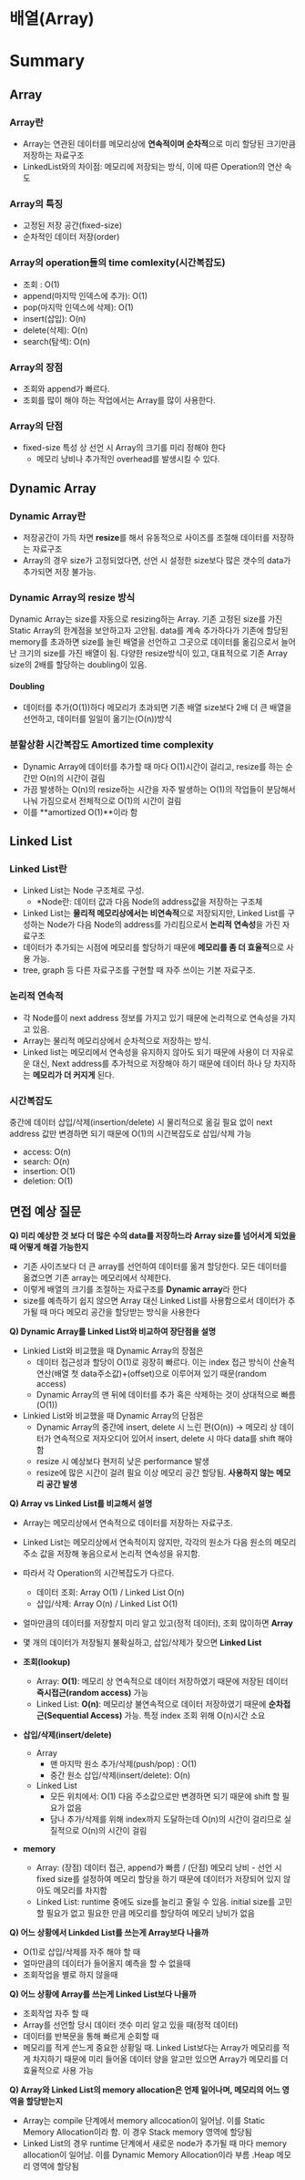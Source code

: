 # 배열(Array)


# Summary
## Array
### Array란
- Array는 연관된 데이터를 메모리상에 **연속적이며 순차적**으로 미리 할당된 크기만큼 저장하는 자료구조
- LinkedList와의 차이점: 메모리에 저장되는 방식, 이에 따른 Operation의 연산 속도

### Array의 특징
- 고정된 저장 공간(fixed-size)
- 순차적인 데이터 저장(order)

### Array의 operation들의 time comlexity(시간복잡도)
- 조회 : O(1)
- append(마지막 인덱스에 추가): O(1)
- pop(마지막 인덱스에 삭제): O(1)
- insert(삽입): O(n)
- delete(삭제): O(n)
- search(탐색): O(n)

### Array의 장점
- 조회와 append가 빠르다.
- 조회를 많이 해야 하는 작업에서는 Array를 많이 사용한다.

### Array의 단점
- fixed-size 특성 상 선언 시 Array의 크기를 미리 정해야 한다
  - 메모리 낭비나 추가적인 overhead를 발생시킬 수 있다.



## Dynamic Array
### Dynamic Array란 
- 저장공간이 가득 차면 **resize**를 해서 유동적으로 사이즈를 조절해 데이터를 저장하는 자료구조
- Array의 경우 size가 고정되었다면, 선언 시 설정한 size보다 많은 갯수의 data가 추가되면 저장 불가능.

### Dynamic Array의 resize 방식
Dynamic Array는 size를 자동으로 resizing하는 Array. 기존 고정된 size를 가진 Static Array의 한계점을 보안하고자 고안됨. data를 계속 추가하다가 기존에 할당된 memory를 초과하면 size를 늘린 배열을 선언하고 그곳으로 데이터를 옮김으로서 늘어난 크기의 size를 가진 배열이 됨. 다양한 resize방식이 있고, 대표적으로 기존 Array size의 2배를 할당하는 doubling이 있음.

#### Doubling
- 데이터를 추가(O(1))하다 메모리가 초과되면 기존 배열 size보다 2배 더 큰 배열을 선언하고, 데이터를 일일이 옮기는(O(n))방식

### 분할상환 시간복잡도 Amortized time complexity
- Dynamic Array에 데이터를 추가할 때 마다 O(1)시간이 걸리고, resize를 하는 순간만 O(n)의 시간이 걸림
- 가끔 발생하는 O(n)의 resize하는 시간을 자주 발생하는 O(1)의 작업들이 분담해서 나눠 가짐으로서 전체적으로 O(1)의 시간이 걸림
- 이를 **amortized O(1)**이라 함


## Linked List
### Linked List란
- Linked List는 Node 구조체로 구성.
  - *Node란: 데이터 값과 다음 Node의 address값을 저장하는 구조체
- Linked List는 **물리적 메모리상에서는 비연속적**으로 저장되지만, Linked List를 구성하는 Node가 다음 Node의 address를 가리킴으로서 **논리적 연속성**을 가진 자료구조
- 데이터가 추가되는 시점에 메모리를 할당하기 때문에 **메모리를 좀 더 효율적**으로 사용 가능.
- tree, graph 등 다른 자료구조를 구현할 때 자주 쓰이는 기본 자료구조.

### 논리적 연속적
- 각 Node를이 next address 정보를 가지고 있기 때문에 논리적으로 연속성을 가지고 있음.
- Array는 물리적 메모리상에서 순차적으로 저장하는 방식. 
- Linked list는 메모리에서 연속성을 유지하지 않아도 되기 때문에 사용이 더 자유로운 대신, Next address를 추가적으로 저장해야 하기 때문에 데이터 하나 당 차지하는 **메모리가 더 커지게** 된다.

### 시간복잡도
중간에 데이터 삽입/삭제(insertion/delete) 시 물리적으로 옮길 필요 없이 next address 값만 변경하면 되기 때문에 O(1)의 시간복잡도로 삽입/삭제 가능
- access: O(n)
- search: O(n)
- insertion: O(1)
- deletion: O(1)



## 면접 예상 질문
**Q) 미리 예상한 것 보다 더 많은 수의 data를 저장하느라 Array size를 넘어서게 되었을 때 어떻게 해결 가능한지**
- 기존 사이즈보다 더 큰 array를 선언하여 데이터를 옮겨 할당한다. 모든 데이터를 옮겼으면 기존 array는 메모리에서 삭제한다.
- 이렇게 배열의 크기를 조절하는 자료구조를 **Dynamic array**라 한다
- size를 예측하기 쉽지 않으면 Array 대신 Linked List를 사용함으로서 데이터가 추가될 때 마다 메모리 공간을 할당받는 방식을 사용한다


**Q) Dynamic Array를 Linked List와 비교하여 장단점을 설명**
- Linkied List와 비교했을 때 Dynamic Array의 장점은
  - 데이터 접근성과 할당이 O(1)로 굉장히 빠르다. 이는 index 접근 방식이 산술적 연산(배열 첫 data주소값)+(offset)으로 이루어져 있기 때문(random access)
  - Dynamic Array의 맨 뒤에 데이터를 추가 혹은 삭제하는 것이 상대적으로 빠름(O(1))
- Linkied List와 비교했을 때 Dynamic Array의 단점은
  - Dynamic Array의 중간에 insert, delete 시 느린 편(O(n)) -> 메모리 상 데이터가 연속적으로 저자오디어 있어서 insert, delete 시 마다 data를 shift 해야함
  - resize 시 예상보다 현저히 낮은 performance 발생
  - resize에 많은 시간이 걸려 필요 이상 메모리 공간 할당됨. **사용하지 않는 메모리 공간 발생**

**Q) Array vs Linked List를 비교해서 설명**
- Array는 메모리상에서 연속적으로 데이터를 저장하는 자료구조.
- Linked List는 메모리상에서 연속적이지 않지만, 각각의 원소가 다음 원소의 메모리 주소 값을 저장해 놓음으로서 논리적 연속성을 유지함.
- 따라서 각 Operation의 시간복잡도가 다르다.
  - 데이터 조회: Array O(1) / Linked List O(n)
  - 삽입/삭제: Array O(n) / Linked List O(1)

- 얼마만큼의 데이터를 저장할지 미리 알고 있고(정적 데이터), 조회 많이하면 **Array**
- 몇 개의 데이터가 저장될지 불확실하고, 삽입/삭제가 잦으면 **Linked List**

- **조회(lookup)**
  - Array: **O(1)**: 메모리 상 연속적으로 데이터 저장하였기 때문에 저장된 데이터 **즉시접근(random access)** 가능
  - Linked List: **O(n)**: 메모리상 불연속적으로 데이터 저장하였기 때문에 **순차접근(Sequential Access)** 가능. 특정 index 조회 위해 O(n)시간 소요

- **삽입/삭제(insert/delete)**
  - Array
    - 맨 마지막 원소 추가/삭제(push/pop) : O(1)
    - 중간 원소 삽입/삭제(insert/delete): O(n)
  - Linked List
    - 모든 위치에서: O(1) 다음 주소값으로만 변경하면 되기 때문에 shift 할 필요가 없음
    - 담나 추가/삭제를 위해 index까지 도달하는데 O(n)의 시간이 걸리므로 실질적으로 O(n)의 시간이 걸림

- **memory**
  - Array: (장점) 데이터 접근, append가 빠름 / (단점) 메모리 낭비 - 선언 시 fixed size를 설정하여 메모리 할당을 하기 때문에 데이터가 저장되어 있지 않아도 메모리를 차지함
  - Linked List: runtime 중에도 size를 늘리고 줄일 수 있음. initial size를 고민할 필요가 없고 필요한 만큼 메모리를 할당하여 메모리 낭비가 없음

**Q) 어느 상황에서 Linkded List를 쓰는게 Array보다 나을까**
- O(1)로 삽입/삭제를 자주 해야 할 때
- 얼마만큼의 데이터가 들어올지 예측을 할 수 없을때
- 조회작업을 별로 하지 않을때

**Q) 어느 상황에 Array를 쓰는게 Linked List보다 나을까**
- 조회작업 자주 할 때
- Array를 선언할 당시 데이터 갯수 미리 알고 있을 때(정적 데이터)
- 데이터를 반복문을 통해 빠르게 순회할 때
- 메모리를 적게 쓴느게 중요한 상황일 때. Linked List보다는 Array가 메모리를 적게 차지하기 때문에 미리 들어올 데이터 양을 알고만 있으면 Array가 메모리를 더 효율적으로 사용 가능

**Q) Array와 Linked List의 memory allocation은 언제 일어나며, 메모리의 어느 영역을 할당받는지**
- Array는 compile 단계에서 memory allcocation이 일어남. 이를 Static Memory Allocation이라 함. 이 경우 Stack memory 영역에 할당됨
- Linked List의 경우 runtime 단계에서 새로운 node가 추가될 때 마다 memory allocation이 일어남. 이를 Dynamic Memory Allocation이라 부름 .Heap 메모리 영역에 할당됨